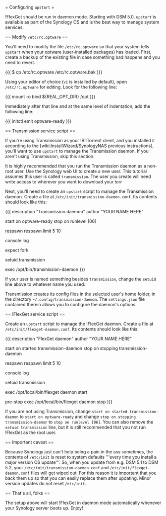 = Configuring `upstart` =

!FlexGet should be run in daemon mode. Starting with DSM 5.0, `upstart` is available as part of the Synology OS and is the best way to manage system services.

== Modify `/etc/rc.optware` ==

You'll need to modify the file `/etc/rc.optware` so that your system tells `upstart` when your optware (user-installed packages) has loaded. First, create a backup of the existing file in case something bad happens and you need to revert.

{{{
$ cp /etc/rc.optware /etc/rc.optware.bak
}}}

Using your editor of choice (`vi` is installed by default), open `/etc/rc.optware` for editing. Look for the following line:

{{{
mount -o bind ${REAL_OPT_DIR} /opt
}}}

Immediately after that line and at the same level of indentation, add the following line:

{{{
initctl emit optware-ready
}}}

== Transmission service script ==

If you're using Transmission as your !BitTorrent client, and you installed it according to the [wiki:InstallWizard/SynologyNAS previous instructions], you'll want to use `upstart` to manage the Transmission daemon. If you aren't using Transmission, skip this section.

It is highly recommended that you run the Transmission daemon as a non-root user. Use the Synology web UI to create a new user. This tutorial assumes this user is called `transmission`. The user you create will need write access to wherever you want to download your torr

Next, you'll need to create an `upstart` script to manage the Transmission daemon. Create a file at `/etc/init/transmission-daemon.conf`. Its contents should look like this:

{{{
description "Transmission daemon"
author "YOUR NAME HERE"

start on optware-ready
stop on runlevel [06]

respawn
respawn limit 5 10

console log

expect fork

setuid transmission

exec /opt/bin/transmission-daemon
}}}

If your user is named something besides `transmission`, change the `setuid` line above to whatever name you used.

Transmission creates its config files in the selected user's home folder, in the directory `~/.config/transmission-daemon`. The `settings.json` file contained therein allows you to configure the daemon's options.

== !FlexGet service script ==

Create an `upstart` script to manage the !FlexGet daemon. Create a file at `/etc/init/flexget-daemon.conf`. Its contents should look like this:

{{{
description "FlexGet daemon"
author "YOUR NAME HERE"

start on started transmission-daemon
stop on stopping transmission-daemon

respawn
respawn limit 5 10

console log

setuid transmission

exec /opt/local/bin/flexget daemon start

pre-stop exec /opt/local/bin/flexget daemon stop
}}}

If you are not using Transmission, change `start on started transmission-daemon` to `start on optware-ready` and change `stop on stopping transmission-daemon` to `stop on runlevel [06]`. You can also remove the `setuid transmission` line, but it is still recommended that you not run !FlexGet as the root user.

== Important caveat ==

Because Synology just can't help being a pain in the ass sometimes, the contents of `/etc/init` is reset to system defaults '''every time you install a major version OS update'''. So, when you update from e.g. DSM 5.1 to DSM 5.2, your `/etc/init/transmission-daemon.conf` and `/etc/init/flexget-daemon.conf` files will get wiped out. For this reason it is important that you back them up so that you can easily replace them after updating. Minor version updates do not reset `/etc/init`.

== That's all, folks ==

The setup above will start !FlexGet in daemon mode automatically whenever your Synology server boots up. Enjoy!